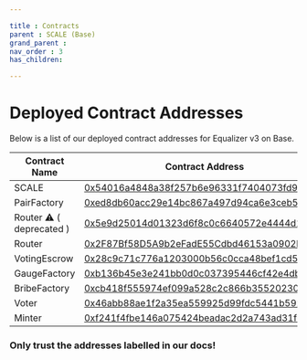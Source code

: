 ```yaml
---

title : Contracts
parent : SCALE (Base)
grand_parent :
nav_order : 3
has_children:

---
```


# Deployed Contract Addresses 

Below is a list of our deployed contract addresses for Equalizer v3 on Base.


| Contract Name  |  Contract Address                          |
| -------------  |  ----------------------------------------- |
| SCALE          | [0x54016a4848a38f257b6e96331f7404073fd9c32c](https://basescan.org/address/0x54016a4848a38f257b6e96331f7404073fd9c32c) |
| PairFactory    | [0xed8db60acc29e14bc867a497d94ca6e3ceb5ec04](https://basescan.org/address/0xed8db60acc29e14bc867a497d94ca6e3ceb5ec04) | 
| Router ⚠  ( deprecated )         | [0x5e9d25014d01323d6f8c0c6640572e4444d11c94](https://basescan.org/address/0x5e9d25014d01323d6f8c0c6640572e4444d11c94) |
| Router         | [0x2F87Bf58D5A9b2eFadE55Cdbd46153a0902be6FA](https://basescan.org/address/0x2F87Bf58D5A9b2eFadE55Cdbd46153a0902be6FA) |
| VotingEscrow   | [0x28c9c71c776a1203000b56c0cca48bef1cd51c53](https://basescan.org/address/0x28c9c71c776a1203000b56c0cca48bef1cd51c53) |
| GaugeFactory   | [0xb136b45e3e241bb0d0c037395446cf42e4db13d6](https://basescan.org/address/0xb136b45e3e241bb0d0c037395446cf42e4db13d6) | 
| BribeFactory   | [0xcb418f555974ef099a528c2c866b35520230ae18](https://basescan.org/address/0xcb418f555974ef099a528c2c866b35520230ae18) |
| Voter          | [0x46abb88ae1f2a35ea559925d99fdc5441b592687](https://basescan.org/address/0x46abb88ae1f2a35ea559925d99fdc5441b592687) |
| Minter         | [0xf241f4fbe146a075424beadac2d2a743ad31fb8d](https://basescan.org/address/0xf241f4fbe146a075424beadac2d2a743ad31fb8d) |



### Only trust the addresses labelled in our docs!
